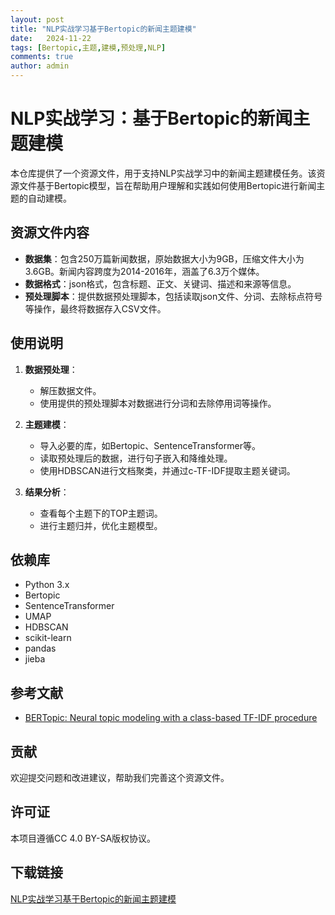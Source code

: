 ```yaml
---
layout: post
title: "NLP实战学习基于Bertopic的新闻主题建模"
date:   2024-11-22
tags: [Bertopic,主题,建模,预处理,NLP]
comments: true
author: admin
---
```

# NLP实战学习：基于Bertopic的新闻主题建模

本仓库提供了一个资源文件，用于支持NLP实战学习中的新闻主题建模任务。该资源文件基于Bertopic模型，旨在帮助用户理解和实践如何使用Bertopic进行新闻主题的自动建模。

## 资源文件内容

- **数据集**：包含250万篇新闻数据，原始数据大小为9GB，压缩文件大小为3.6GB。新闻内容跨度为2014-2016年，涵盖了6.3万个媒体。
- **数据格式**：json格式，包含标题、正文、关键词、描述和来源等信息。
- **预处理脚本**：提供数据预处理脚本，包括读取json文件、分词、去除标点符号等操作，最终将数据存入CSV文件。

## 使用说明

1. **数据预处理**：
   - 解压数据文件。
   - 使用提供的预处理脚本对数据进行分词和去除停用词等操作。

2. **主题建模**：
   - 导入必要的库，如Bertopic、SentenceTransformer等。
   - 读取预处理后的数据，进行句子嵌入和降维处理。
   - 使用HDBSCAN进行文档聚类，并通过c-TF-IDF提取主题关键词。

3. **结果分析**：
   - 查看每个主题下的TOP主题词。
   - 进行主题归并，优化主题模型。

## 依赖库

- Python 3.x
- Bertopic
- SentenceTransformer
- UMAP
- HDBSCAN
- scikit-learn
- pandas
- jieba

## 参考文献

- [BERTopic: Neural topic modeling with a class-based TF-IDF procedure](https://arxiv.org/abs/2203.05794)

## 贡献

欢迎提交问题和改进建议，帮助我们完善这个资源文件。

## 许可证

本项目遵循CC 4.0 BY-SA版权协议。

## 下载链接

[NLP实战学习基于Bertopic的新闻主题建模](https://pan.quark.cn/s/22744df5d990)